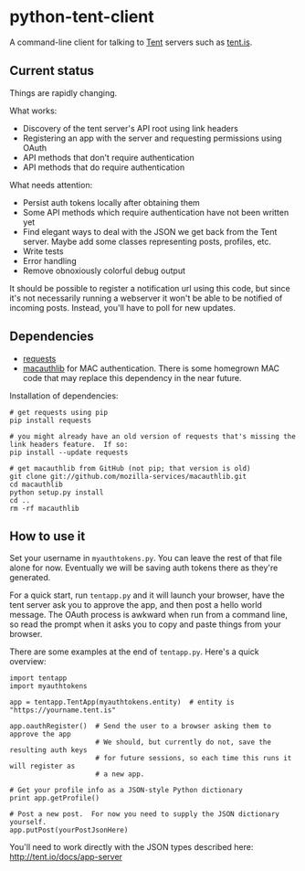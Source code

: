 python-tent-client
==================

A command-line client for talking to [Tent](http://tent.io/) servers such as [tent.is](https://tent.is/).

Current status
--------------

Things are rapidly changing.

What works:
* Discovery of the tent server's API root using link headers
* Registering an app with the server and requesting permissions using OAuth
* API methods that don't require authentication
* API methods that do require authentication

What needs attention:
* Persist auth tokens locally after obtaining them
* Some API methods which require authentication have not been written yet
* Find elegant ways to deal with the JSON we get back from the Tent server.  Maybe add some classes representing posts, profiles, etc.
* Write tests
* Error handling
* Remove obnoxiously colorful debug output

It should be possible to register a notification url using this code, but since it's not necessarily running a webserver it won't be able to be notified of incoming posts.  Instead, you'll have to poll for new updates.

Dependencies
------------

* [requests](http://docs.python-requests.org/en/latest/#)
* [macauthlib](https://github.com/mozilla-services/macauthlib) for MAC authentication.  There is some homegrown MAC code that may replace this dependency in the near future.

Installation of dependencies:

```
# get requests using pip
pip install requests

# you might already have an old version of requests that's missing the link headers feature.  If so:
pip install --update requests

# get macauthlib from GitHub (not pip; that version is old)
git clone git://github.com/mozilla-services/macauthlib.git
cd macauthlib
python setup.py install
cd ..
rm -rf macauthlib
```

How to use it
-------------

Set your username in `myauthtokens.py`.  You can leave the rest of that file alone for now.  Eventually we will be saving auth tokens there as they're generated.

For a quick start, run `tentapp.py` and it will launch your browser, have the tent server ask you to approve the app, and then post a hello world message.  The OAuth process is awkward when run from a command line, so read the prompt when it asks you to copy and paste things from your browser.

There are some examples at the end of `tentapp.py`.  Here's a quick overview:

```
import tentapp
import myauthtokens

app = tentapp.TentApp(myauthtokens.entity)  # entity is "https://yourname.tent.is"

app.oauthRegister()  # Send the user to a browser asking them to approve the app
                     # We should, but currently do not, save the resulting auth keys 
                     # for future sessions, so each time this runs it will register as
                     # a new app.

# Get your profile info as a JSON-style Python dictionary
print app.getProfile()

# Post a new post.  For now you need to supply the JSON dictionary yourself.
app.putPost(yourPostJsonHere)
```

You'll need to work directly with the JSON types described here: http://tent.io/docs/app-server


